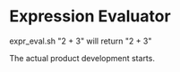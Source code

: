 Expression Evaluator
====================

expr_eval.sh "2 + 3" will return "2 + 3"


The actual product development starts.